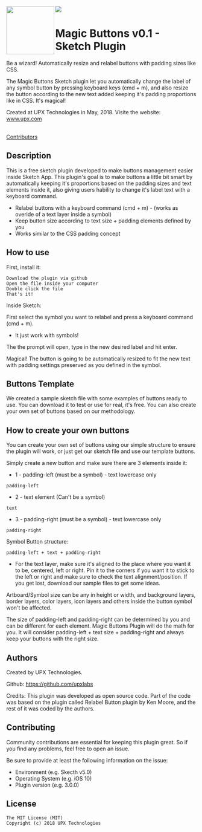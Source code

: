 
<img src="https://https://github.com/upxlabs/magic-buttons-sketch-plugin/blob/master/cover-and-icons/github-magic-buttons-cover.png" />

<img src="https://github.com/upxlabs/magic-buttons-sketch-plugin/blob/master/cover-and-icons/magic-buttons-icon-big.png" width="127px" height="127px" align="left"/>

# Magic Buttons v0.1 - Sketch Plugin

Be a wizard! Automatically resize and relabel buttons with padding sizes like CSS.

The Magic Buttons Sketch plugin let you automatically change the label of any symbol button by pressing keyboard keys (cmd + m),
and also resize the button according to the new text added keeping it's padding proportions like in CSS. It's magical!

Created at UPX Technologies in May, 2018. Visite the website: www.upx.com

<br>

<a href="https://github.com/upxlabs/magic-buttons-sketch-plugin/graphs/contributors" >
  Contributors
</a>

<br>

## Description

This is a free sketch plugin developed to make buttons management easier inside Sketch App.
This plugin's goal is to make buttons a little bit smart by automatically keeping it's proportions
based on the padding sizes and text elements inside it, also giving users hability to change it's label text with a keyboard command.

* Relabel buttons with a keyboard command (cmd + m) - (works as overide of a text layer inside a symbol)
* Keep button size according to text size + padding elements defined by you
* Works similar to the CSS padding concept


## How to use

First, install it:

```
Download the plugin via github
Open the file inside your computer
Double click the file
That's it!
```

Inside Sketch:

First select the symbol you want to relabel and press a keyboard command (cmd + m).
* It just work with symbols!

The the prompt will open, type in the new desired label and hit enter.

Magical! The button is going to be automatically resized to fit the new text with padding settings preserved as you defined in the symbol.

## Buttons Template

We created a sample sketch file with some examples of buttons ready to use. You can download it to test or use for real, it's free.
You can also create your own set of buttons based on our methodology.

## How to create your own buttons

You can create your own set of buttons using our simple structure to ensure the plugin will work, 
or just get our sketch file and use our template buttons.

Simply create a new button and make sure there are 3 elements inside it:
* 1 - padding-left (must be a symbol) - text lowercase only
```
padding-left
```
* 2 - text element (Can't be a symbol)
```
text
```
* 3 - padding-right (must be a symbol) - text lowercase only
```
padding-right
```

Symbol Button structure:
```
padding-left + text + padding-right
```

* For the text layer, make sure it's aligned to the place where you want it to be, centered, left or right. Pin it to the corners if you want it to stick to the left or right and make sure to check the text alignment/position. If you get lost, download our sample files to get some ideas.

Artboard/Symbol size can be any in height or width, and background layers, border layers, color layers, icon layers and others inside the button symbol won't be affected.

The size of padding-left and padding-right can be determined by you and can be different for each element.
Magic Buttons Plugin will do the math for you. It will consider padding-left + text size + padding-right and always keep your buttons with the right size.



## Authors

Created by UPX Technologies.

Github:
https://github.com/upxlabs

Credits:
This plugin was developed as open source code.
Part of the code was based on the plugin called Relabel Button plugin by Ken Moore,
and the rest of it was coded by the authors.


## Contributing

Community contributions are essential for keeping this plugin great. So if you find any problems, feel free to open an issue.

Be sure to provide at least the following information on the issue:

* Environment (e.g. Skecth v5.0)
* Operating System (e.g. iOS 10)
* Plugin version (e.g. 3.0.0)


## License

```
The MIT License (MIT)
Copyright (c) 2018 UPX Technologies
```